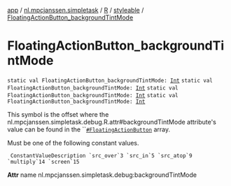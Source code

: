 [app](../../../index.md) / [nl.mpcjanssen.simpletask](../../index.md) / [R](../index.md) / [styleable](index.md) / [FloatingActionButton_backgroundTintMode](.)

# FloatingActionButton_backgroundTintMode

`static val FloatingActionButton_backgroundTintMode: `[`Int`](https://kotlinlang.org/api/latest/jvm/stdlib/kotlin/-int/index.html)
`static val FloatingActionButton_backgroundTintMode: `[`Int`](https://kotlinlang.org/api/latest/jvm/stdlib/kotlin/-int/index.html)
`static val FloatingActionButton_backgroundTintMode: `[`Int`](https://kotlinlang.org/api/latest/jvm/stdlib/kotlin/-int/index.html)
`static val FloatingActionButton_backgroundTintMode: `[`Int`](https://kotlinlang.org/api/latest/jvm/stdlib/kotlin/-int/index.html)

This symbol is the offset where the nl.mpcjanssen.simpletask.debug.R.attr#backgroundTintMode attribute's value can be found in the ``[`#FloatingActionButton`](-floating-action-button.md) array.

Must be one of the following constant values.

     ConstantValueDescription `src_over`3 `src_in`5 `src_atop`9 `multiply`14 `screen`15

**Attr**
name nl.mpcjanssen.simpletask.debug:backgroundTintMode

